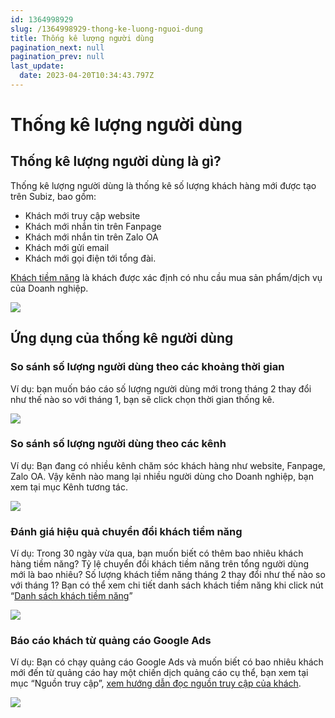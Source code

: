 ```yaml
---
id: 1364998929
slug: /1364998929-thong-ke-luong-nguoi-dung
title: Thống kê lượng người dùng
pagination_next: null
pagination_prev: null
last_update:
  date: 2023-04-20T10:34:43.797Z
---
```


# Thống kê lượng người dùng

## Thống kê lượng người dùng là gì?




Thống kê lượng người dùng là thống kê số lượng khách hàng mới được tạo trên Subiz, bao gồm:

- Khách mới truy cập website
- Khách mới nhắn tin trên Fanpage
- Khách mới nhắn tin trên Zalo OA
- Khách mới gửi email
- Khách mới gọi điện tới tổng đài.

[Khách tiềm năng](https://subiz.com.vn/docs/1221805713-khach-tiem-nang) là khách được xác định có nhu cầu mua sản phẩm/dịch vụ của Doanh nghiệp.


![](https://vcdn.subiz-cdn.com/file/firrxrswssdwypbqgutj_acpxkgumifuoofoosble)

## Ứng dụng của thống kê người dùng

### So sánh số lượng người dùng theo các khoảng thời gian


Ví dụ: bạn muốn báo cáo số lượng người dùng mới trong tháng 2 thay đổi như thế nào so với tháng 1, bạn sẽ click chọn thời gian thống kê.


![](https://vcdn.subiz-cdn.com/file/firrxrswuzqaaqzjrcip_acpxkgumifuoofoosble)

### So sánh số lượng người dùng theo các kênh


Ví dụ: Bạn đang có nhiều kênh chăm sóc khách hàng như website, Fanpage, Zalo OA. Vậy kênh nào mang lại nhiều người dùng cho Doanh nghiệp, bạn xem tại mục Kênh tương tác.


![](https://vcdn.subiz-cdn.com/file/firrxrswxjaosfgbngld_acpxkgumifuoofoosble)





### Đánh giá hiệu quả chuyển đổi khách tiềm năng


Ví dụ: Trong 30 ngày vừa qua, bạn muốn biết có thêm bao nhiêu khách hàng tiềm năng? Tỷ lệ chuyển đổi khách tiềm năng trên tổng người dùng mới là bao nhiêu? Số lượng khách tiềm năng tháng 2 thay đổi như thế nào so với tháng 1? Bạn có thể xem chi tiết danh sách khách tiềm năng khi click nút “[Danh sách khách tiềm năng](https://app.subiz.com.vn/lead)”


![](https://vcdn.subiz-cdn.com/file/firrxrswztucieznikrg_acpxkgumifuoofoosble)

### Báo cáo khách từ quảng cáo Google Ads


Ví dụ: Bạn có chạy quảng cáo Google Ads và muốn biết có bao nhiêu khách mới đến từ quảng cáo hay một chiến dịch quảng cáo cụ thể, bạn xem tại mục “Nguồn truy cập”, [xem hướng dẫn đọc nguồn truy cập của khách](https://subiz.com.vn/docs/1968656234-subiz-live-khach-truy-cap-web#b%C6%B0%E1%BB%9Bc-3-t%E1%BB%95ng-quan-ngu%E1%BB%93n-kh%C3%A1ch-truy-c%E1%BA%ADp).


![](https://vcdn.subiz-cdn.com/file/firrxrsxcfgcejokpkrm_acpxkgumifuoofoosble)